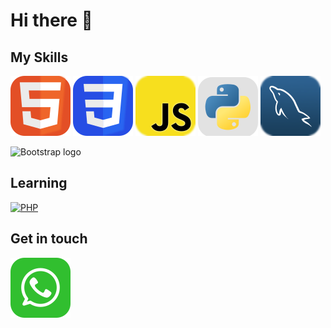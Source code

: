  <link rel="stylesheet" href="css/style.css" />

# Hi there 👋

## My Skills
[![HTML icon](./assets/icons/HTML.svg)](#) [![CSS icon](./assets/icons/CSS.svg)](#) [![JavaScript icon](./assets/icons/JavaScript.svg)](#) [![Python icon](./assets/icons/Python.svg)](#) [![MySQL icon](./assets/icons/MySQL.svg)](#)

<img src="https://getbootstrap.com/docs/5.2/assets/brand/bootstrap-logo-shadow.png" alt="Bootstrap logo" width="80" height="70" align="top"> 

## Learning
<a href="https://php.net">
        <img
            alt="PHP"
            src="https://www.php.net/images/logos/new-php-logo.svg"
            width="120">
    </a>

## Get in touch

[![Whatsapp icon](./assets/icons/Whatsapp.svg)](https://wa.me/6285849910396)

<!--
**ahmadsyaifuddin-99/ahmadsyaifuddin-99** is a ✨ _special_ ✨ repository because its `README.md` (this file) appears on your GitHub profile.

Here are some ideas to get you started:

- 🔭 I’m currently working on ...
- 🌱 I’m currently learning ...
- 👯 I’m looking to collaborate on ...
- 🤔 I’m looking for help with ...
- 💬 Ask me about ...
- 📫 How to reach me: ...
- 😄 Pronouns: ...
- ⚡ Fun fact: ...
-->


